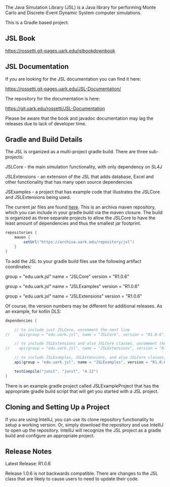 The Java Simulation Library (JSL) is a Java library for performing Monte Carlo and Discrete-Event
Dynamic System computer simulations.

This is a Gradle based project.

## JSL Book

https://rossetti.git-pages.uark.edu/jslbookdownbook

## JSL Documentation

If you are looking for the JSL documentation you can find it here:

https://rossetti.git-pages.uark.edu/JSL-Documentation/

The repository for the documentation is here:

https://git.uark.edu/rossetti/JSL-Documentation

Please be aware that the book and javadoc documentation may lag the releases due to lack of developer time.

## Gradle and Build Details

The JSL is organized as a multi-project gradle build.  There are three sub-projects:

JSLCore - the main simulation functionality, with only dependency on SL4J

JSLExtensions - an extension of the JSL that adds database, Excel and other functionality that has many open source dependencies

JSExamples - a project that has example code that illustrates the JSLCore and JSLExtensions being used.

The current jar files are found [here](https://archiva.uark.edu/repository/jsl/edu/uark/jsl/). This is an archiva maven repository, 
which you can include in your gradle build via the maven closure. The build is organized as
three separate projects to allow the JSLCore to have the least amount of dependencies and 
thus the smallest jar footprint.

```gradle
repositories {
    maven {
        setUrl("https://archiva.uark.edu/repository/jsl")
    }
}
```

To add the JSL to your gradle build files use the following artifact coordinates:

group = "edu.uark.jsl"
name = "JSLCore"
version = "R1.0.6"

group = "edu.uark.jsl"
name = "JSLExamples"
version = "R1.0.6"

group = "edu.uark.jsl"
name = "JSLExtensions"
version = "R1.0.6"

Of course, the version numbers may be different for additional releases. As an example, for kotlin DLS:

```gradle
dependencies {

    // to include just JSLCore, uncomment the next line
//    api(group = "edu.uark.jsl", name = "JSLCore", version = "R1.0.6")

    // to include JSLExtensions and also JSLCore classes, uncomment the next line
//    api(group = "edu.uark.jsl", name = "JSLExtensions", version = "R1.0.6")

    // to include JSLExamples, JSLExtensions, and also JSLCore classes, uncomment the next line
    api(group = "edu.uark.jsl", name = "JSLExamples", version = "R1.0.6")

    testCompile("junit", "junit", "4.12")
}
```

There is an example gradle project called JSLExampleProject that has the appropriate gradle build script that will get you started with a JSL project.

## Cloning and Setting Up a Project

If you are using IntelliJ, you can use its clone repository functionality to 
setup a working version. Or, simply download the repository and use IntelliJ to open up
the repository.  IntelliJ will recognize the JSL project as a gradle build and configure an appropriate project.

## Release Notes

Latest Release: R1.0.6

Release 1.0.6 is not backwards compatible. There are changes to the JSL class that are likely to cause users to need to update their code.